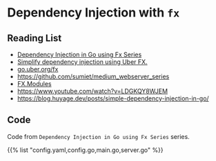 <!-- menu: Dependency Injection -->
# Dependency Injection with `fx`

## Reading List
* [Dependency Injection in Go using Fx Series](https://pmihaylov.com/dependency-injection-go-series/)
* [Simplify dependency injection using Uber FX.](https://github.com/ErezLevip/fx-medium-example)
* [go.uber.org/fx](https://pkg.go.dev/go.uber.org/fx)
* https://github.com/sumiet/medium_webserver_series
* [FX.Modules](https://levelup.gitconnected.com/writing-fx-modules-517193b9c4f0)
* https://www.youtube.com/watch?v=LDGKQY8WJEM
* https://blog.huyage.dev/posts/simple-dependency-injection-in-go/


## Code

Code from `Dependency Injection in Go using Fx Series` series.

{{% list "config.yaml,config.go,main.go,server.go" %}}

